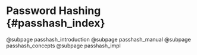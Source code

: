# Password Hashing {#passhash_index}
@subpage passhash_introduction
@subpage passhash_manual
@subpage passhash_concepts
@subpage passhash_impl
